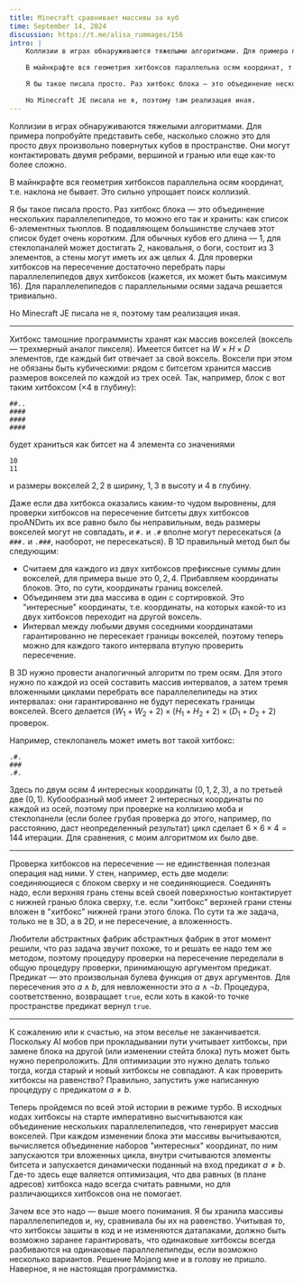 ```yaml
---
title: Minecraft сравнивает массивы за куб
time: September 14, 2024
discussion: https://t.me/alisa_rummages/156
intro: |
    Коллизии в играх обнаруживаются тяжелыми алгоритмами. Для примера попробуйте представить себе, насколько сложно это для просто двух произвольно повернутых кубов в пространстве. Они могут контактировать двумя ребрами, вершиной и гранью или еще как-то более сложно.

    В майнкрафте вся геометрия хитбоксов параллельна осям координат, т.е. наклона не бывает. Это сильно упрощает поиск коллизий.

    Я бы такое писала просто. Раз хитбокс блока — это объединение нескольких параллелепипедов, то можно его так и хранить: как список 6-элементных тьюплов. В подавляющем большинстве случаев этот список будет очень коротким. Для обычных кубов его длина — 1, для стеклопаналей может достигать 2, наковальня, о боги, состоит из 3 элементов, а стены могут иметь их аж целых 4. Для проверки хитбоксов на пересечение достаточно перебрать пары параллелепипедов двух хитбоксов (кажется, их может быть максимум 16). Для параллелепипедов с параллельными осями задача решается тривиально.

    Но Minecraft JE писала не я, поэтому там реализация иная.
---
```


Коллизии в играх обнаруживаются тяжелыми алгоритмами. Для примера попробуйте представить себе, насколько сложно это для просто двух произвольно повернутых кубов в пространстве. Они могут контактировать двумя ребрами, вершиной и гранью или еще как-то более сложно.

В майнкрафте вся геометрия хитбоксов параллельна осям координат, т.е. наклона не бывает. Это сильно упрощает поиск коллизий.

Я бы такое писала просто. Раз хитбокс блока — это объединение нескольких параллелепипедов, то можно его так и хранить: как список 6-элементных тьюплов. В подавляющем большинстве случаев этот список будет очень коротким. Для обычных кубов его длина — 1, для стеклопаналей может достигать 2, наковальня, о боги, состоит из 3 элементов, а стены могут иметь их аж целых 4. Для проверки хитбоксов на пересечение достаточно перебрать пары параллелепипедов двух хитбоксов (кажется, их может быть максимум 16). Для параллелепипедов с параллельными осями задача решается тривиально.

Но Minecraft JE писала не я, поэтому там реализация иная.

---

Хитбокс тамошние программисты хранят как массив вокселей (воксель — трехмерный аналог пикселя). Имеется битсет на $W \times H \times D$ элементов, где каждый бит отвечает за свой воксель. Воксели при этом не обязаны быть кубическими: рядом с битсетом хранится массив размеров вокселей по каждой из трех осей. Так, например, блок с вот таким хитбоксом ($\times 4$ в глубину):
```
##..
####
####
####
```
будет храниться как битсет на 4 элемента со значениями
```
10
11
```
и размеры вокселей $2, 2$ в ширину, $1, 3$ в высоту и $4$ в глубину.

Даже если два хитбокса оказались каким-то чудом выровнены, для проверки хитбоксов на пересечение битсеты двух хитбоксов проANDить их все равно было бы неправильным, ведь размеры вокселей могут не совпадать, и `#.` и `.#` вполне могут пересекаться (а `###.` и `.###`, наоборот, не пересекаться). В 1D правильный метод был бы следующим:

- Считаем для каждого из двух хитбоксов префиксные суммы длин вокселей, для примера выше это $0, 2, 4$. Прибавляем координаты блоков. Это, по сути, координаты границ вокселей.
- Объединяем эти два массива в один с сортировкой. Это "интересные" координаты, т.е. координаты, на которых какой-то из двух хитбоксов переходит на другой воксель.
- Интервал между любыми двумя соседними координатами гарантированно не пересекает границы вокселей, поэтому теперь можно для каждого такого интервала втупую проверить пересечение.

В 3D нужно провести аналогичный алгоритм по трем осям. Для этого нужно по каждой из осей составить массив интервалов, а затем тремя вложенными циклами перебрать все параллелепипеды на  этих интервалах: они гарантированно не будут пересекать границы вокселей. Всего делается $(W_1 + W_2 + 2) \times (H_1 + H_2 + 2) \times (D_1 + D_2 + 2)$ проверок.

Например, стеклопанель может иметь вот такой хитбокс:
```
.#.
###
.#.
```
Здесь по двум осям 4 интересных координаты ($0, 1, 2, 3$), а по третьей две ($0, 1$). Кубообразный моб имеет 2 интересных координаты по каждой из осей, поэтому при проверке на коллизию моба и стеклопанели (если более грубая проверка до этого, например, по расстоянию, даст неопределенный результат) цикл сделает $6 \times 6 \times 4 = 144$ итерации. Для сравнения, с моим алгоритмом их было две.

---

Проверка хитбоксов на пересечение — не единственная полезная операция над ними. У стен, например, есть две модели: соединяющиеся с блоком сверху и не соединяющиеся. Соединять надо, если верхняя грань стены всей своей поверхностью контактирует с нижней гранью блока сверху, т.е. если "хитбокс" верхней грани стены вложен в "хитбокс" нижней грани этого блока. По сути та же задача, только не в 3D, а в 2D, и не пересечение, а вложенность.

Любители абстрактных фабрик абстрактных фабрик в этот момент решили, что раз задача звучит похоже, то и решать ее надо тем же методом, поэтому процедуру проверки на пересечение переделали в общую процедуру проверки, принимающую аргументом предикат. Предикат — это произвольная булева функция от двух аргументов. Для пересечения это $a \land b$, для невложенности это $a \land \neg b$. Процедура, соответственно, возвращает `true`, если хоть в какой-то точке пространстве предикат вернул `true`.

---

К сожалению или к счастью, на этом веселье не заканчивается. Поскольку AI мобов при прокладывании пути учитывает хитбоксы, при замене блока на другой (или изменении стейта блока) путь может быть нужно перепроложить. Для оптимизации это нужно делать только тогда, когда старый и новый хитбоксы не совпадают. А как проверить хитбоксы на равенство? Правильно, запустить уже написанную процедуру с предикатом $a \ne b$.

Теперь пройдемся по всей этой истории в режиме турбо. В исходных кодах хитбоксы на старте императивно высчитываются как объединение нескольких параллелепипедов, что генерирует массив вокселей. При каждом изменении блока эти массивы вычитываются, вычисляется объединение наборов "интересных" координат, по ним запускаются три вложенных цикла, внутри считываются элементы битсета и запускается динамически поданный на вход предикат $a \ne b$. Где-то здесь еще валяется оптимизация, что два равных (в плане адресов) хитбокса надо всегда считать равными, но для различающихся хитбоксов она не помогает.

Зачем все это надо — выше моего понимания. Я бы хранила массивы параллелепипедов и, ну, сравнивала бы их на равенство. Учитывая то, что хитбоксы зашиты в код и не изменяются датапаками, должно быть возможно заранее гарантировать, что одинаковые хитбоксы всегда разбиваются на одинаковые параллелепипеды, если возможно несколько вариантов. Решение Mojang мне и в голову не пришло. Наверное, я не настоящая программистка.
